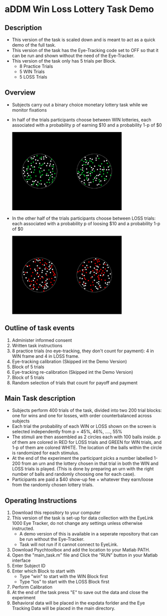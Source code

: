 # aDDM Win Loss Lottery Task Demo

## Description
* This version of the task is scaled down and is meant to act as a quick demo of the full task. 
* This version of the task has the Eye-Tracking code set to OFF so that it can be run and shown without the need of the Eye-Tracker. 
* This version of the task only has 5 trials per Block. 
     - 8 Practice Trials
     - 5 WIN Trials
     - 5 LOSS Trials

## Overview
* Subjects carry out a binary choice monetary lottery task while we monitor fixations
* In half of the trials participants choose between WIN lotteries, each associated with a probability p of earning $10 and a probability 1-p of $0

     <img src="images/win_stim.png" style="height: 250px; width: 350px">

* In the other half of the trials participants choose between LOSS trials: each associated  with a probability p of loosing $10 and a probability 1-p of $0

     <img src="images/loss_stim.png" style="height: 250px; width: 350px">


## Outline of task events
1. Administer informed consent
2. Written task instructions
3. 8 practice trials (no eye-tracking, they don't count for payment): 4 in WIN frame and 4 in LOSS frame.
4. Eye-tracking calibration (Skipped int the Demo Version)
5. Block of 5 trials
6. Eye-tracking re-calibration (Skipped int the Demo Version)
7. Block of 5 trials
8. Random selection of trials that count for payoff and payment

## Main Task description
* Subjects perform 400 trials of the task, divided into two 200 trial blocks: one for wins and one for losses, with order counterbalanced across subjects
* Each trial the probability of each WIN or LOSS shown on the screen is selected independently from p = 45%, 46%, ...., 55%
* The stimuli are then assembled as 2 circles each with 100 balls inside. p of them are colored in RED for LOSS trials and GREEN for WIN trials, and 1-p of them are colored WHITE. The location of the balls within the circle is randomized for each stimulus. 
* At the end of the experiment the participant picks a number labelled 1-200 from an urn and the lottery chosen in that trial in both the WIN and LOSS trials is played. (This is done by preparing an urn with the right number of balls and randomly choosing one for each case). 
* Participants are paid a $40 show-up fee + whatever they earn/loose from the randomly chosen lottery trials.

## Operating Instructions
1. Download this repository to your computer
2. This version of the task is set-up for data collection with the EyeLink 1000 Eye Tracker, do not change any settings unless otherwise instructed. 
     - A demo version of this is available in a seperate repository that can be run without the Eye-Tracker. 
     - Task will not run if it cannot connect to EyeLink.
3. Download Psychtoolbox and add the location to your Matlab PATH. 
4. Open the "main_task.m" file and Click the "RUN" button in your Matlab interface
5. Enter Subject ID
6. Enter which Block to start with
     - Type "win" to start with the WIN Block first
     - Type "los" to start with the LOSS Block first
7. Perform Calibration
8. At the end of the task press "E" to save out the data and close the experiment
9. Behavioral data will be placed in the expdata forlder and the Eye Tracking Data will be placed in the main directory.
